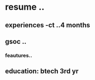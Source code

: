 # resume .. 
## experiences -ct ..4 months  
## gsoc .. 

### feautures..  
##  education: btech 3rd yr
